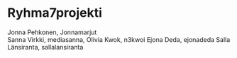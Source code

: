 # Ryhma7projekti

Jonna Pehkonen, Jonnamarjut  
Sanna Virkki, mediasanna, 
Olivia Kwok, n3kwoi
Ejona Deda, ejonadeda
Salla Länsiranta, sallalansiranta
